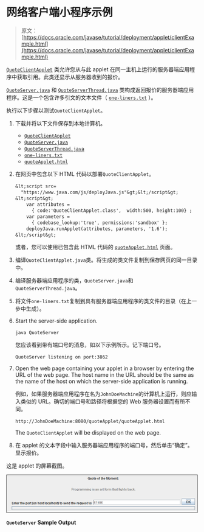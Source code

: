 # 网络客户端小程序示例

> 原文： [https://docs.oracle.com/javase/tutorial/deployment/applet/clientExample.html](https://docs.oracle.com/javase/tutorial/deployment/applet/clientExample.html)

[`QuoteClientApplet`](examples/QuoteClientApplet.java) 类允许您从与此 applet 在同一主机上运行的服务器端应用程序中获取引用。此类还显示从服务器收到的报价。

[`QuoteServer.java`](examples/QuoteServer.java) 和 [`QuoteServerThread.java`](examples/QuoteServerThread.java) 类构成返回报价的服务器端应用程序。这是一个包含许多引文的文本文件（ [`one-liners.txt`](examples/one-liners.txt) ）。

执行以下步骤以测试`QuoteClientApplet`。

1.  下载并将以下文件保存到本地计算机。
    *   [`QuoteClientApplet`](examples/QuoteClientApplet.java)
    *   [`QuoteServer.java`](examples/QuoteServer.java)
    *   [`QuoteServerThread.java`](examples/QuoteServerThread.java)
    *   [`one-liners.txt`](examples/one-liners.txt)
    *   [`quoteApplet.html`](examples/quoteApplet.html)
2.  在网页中包含以下 HTML 代码以部署`QuoteClientApplet`。

    ```
    &lt;script src=
      "https://www.java.com/js/deployJava.js"&gt;&lt;/script&gt;
    &lt;script&gt; 
        var attributes =
          { code:'QuoteClientApplet.class',  width:500, height:100} ; 
        var parameters =
          { codebase_lookup:'true', permissions:'sandbox' };
        deployJava.runApplet(attributes, parameters, '1.6'); 
    &lt;/script&gt;

    ```

    或者，您可以使用已包含此 HTML 代码的 [`quoteApplet.html`](examples/quoteApplet.html) 页面。
3.  编译`QuoteClientApplet.java`类。将生成的类文件复制到保存网页的同一目录中。
4.  编译服务器端应用程序的类，`QuoteServer.java`和`QuoteServerThread.java`。
5.  将文件`one-liners.txt`复制到具有服务器端应用程序的类文件的目录（在上一步中生成）。
6.  Start the server-side application.

    ```
    java QuoteServer

    ```

    您应该看到带有端口号的消息，如以下示例所示。记下端口号。

    ```
    QuoteServer listening on port:3862

    ```

7.  Open the web page containing your applet in a browser by entering the URL of the web page. The host name in the URL should be the same as the name of the host on which the server-side application is running.

    例如，如果服务器端应用程序在名为`JohnDoeMachine`的计算机上运行，​​则应输入类似的 URL。确切的端口号和路径将根据您的 Web 服务器设置而有所不同。

    ```
    http://JohnDoeMachine:8080/quoteApplet/quoteApplet.html

    ```

    The `QuoteClientApplet` will be displayed on the web page.
8.  在 applet 的文本字段中输入服务器端应用程序的端口号，然后单击“确定”。显示报价。

这是 applet 的屏幕截图。

![QuoteServer Sample Output](img/6b8419ac8920a910e066a7461669c705.jpg)

**`QuoteServer` Sample Output**

